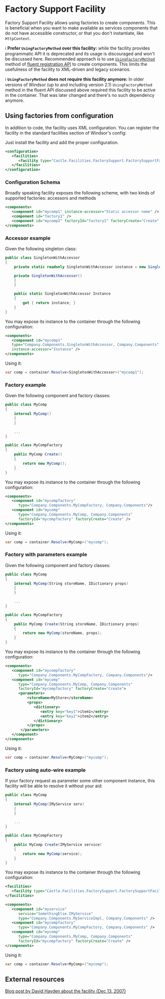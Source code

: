 # Factory Support Facility

Factory Support Facility allows using factories to create components. This is beneficial when you want to make available as services components that do not have accessible constructor, or that you don't instantiate, like `HttpContext`.

:information_source: **Prefer `UsingFactoryMethod` over this facility:** while the facility provides programmatic API it is deprecated and its usage is discouraged and won't be discussed here. Recommended approach is to use [`UsingFactoryMethod`](registering-components-one-by-one.md#using-a-delegate-as-component-factory) method of [fluent registration API](fluent-registration-api.md) to create components. This limits the usefulness of the facility to XML-driven and legacy scenarios.

:information_source: **`UsingFactoryMethod` does not require this facility anymore:** In older versions of Windsor (up to and including version 2.1) `UsingFactoryMethod` method in the fluent API discussed above required this facility to be active in the container. That was later changed and there's no such dependency anymore.

## Using factories from configuration

In addition to code, the facility uses XML configuration. You can register the facility in the standard facilities section of Windsor's config:

Just install the facility and add the proper configuration.

```xml
<configuration>
   <facilities>
      <facility type="Castle.Facilities.FactorySupport.FactorySupportFacility, Castle.Facilities.FactorySupport" />
   </facilities>
</configuration>
```

### Configuration Schema

Broadly speaking facility exposes the following scheme, with two kinds of supported factories: accessors and methods

```xml
<components>
   <component id="mycomp1" instance-accessor="Static accessor name" />
   <component id="factory1" />
   <component id="mycomp2" factoryId="factory1" factoryCreate="Create" />
</components>
```

### Accessor example

Given the following singleton class:

```csharp
public class SingletonWithAccessor
{
    private static readonly SingletonWithAccessor instance = new SingletonWithAccessor();

    private SingletonWithAccessor()
    {
    }

    public static SingletonWithAccessor Instance
    {
        get { return instance; }
    }
}
```

You may expose its instance to the container through the following configuration:

```xml
<components>
   <component id="mycomp1"
   type="Company.Components.SingletonWithAccessor, Company.Components"
   instance-accessor="Instance" />
</components>
```

Using it:

```csharp
var comp = container.Resolve<SingletonWithAccessor>("mycomp1");
```

### Factory example

Given the following component and factory classes:

```csharp
public class MyComp
{
    internal MyComp()
    {
    }

    ...
}

public class MyCompFactory
{
    public MyComp Create()
    {
        return new MyComp();
    }
}
```

You may expose its instance to the container through the following configuration:

```xml
<components>
   <component id="mycompfactory"
      type="Company.Components.MyCompFactory, Company.Components"/>
   <component id="mycomp"
      type="Company.Components.MyComp, Company.Components"
      factoryId="mycompfactory" factoryCreate="Create" />
</components>
```

Using it:

```csharp
var comp = container.Resolve<MyComp>("mycomp");
```

### Factory with parameters example

Given the following component and factory classes:

```csharp
public class MyComp
{
    internal MyComp(String storeName, IDictionary props)
    {
    }

    ...
}

public class MyCompFactory
{
    public MyComp Create(String storeName, IDictionary props)
    {
        return new MyComp(storeName, props);
    }
}
```

You may expose its instance to the container through the following configuration:

```xml
<components>
   <component id="mycompfactory"
      type="Company.Components.MyCompFactory, Company.Components"/>
   <component id="mycomp"
      type="Company.Components.MyComp, Company.Components"
      factoryId="mycompfactory" factoryCreate="Create">
      <parameters>
          <storeName>MyStore</storeName>
          <props>
             <dictionary>
                <entry key="key1">item1</entry>
                <entry key="key2">item2</entry>
             </dictionary>
          </props>
       </parameters>
   </component>
</components>
```

Using it:

```csharp
var comp = container.Resolve<MyComp>("mycomp");
```

### Factory using auto-wire example

If your factory request as parameter some other component instance, this facility will be able to resolve it without your aid:

```csharp
public class MyComp
{
    internal MyComp(IMyService serv)
    {
    }

    ...
}

public class MyCompFactory
{
    public MyComp Create(IMyService service)
    {
        return new MyComp(service);
    }
}
```

You may expose its instance to the container through the following configuration:

```xml
<facilities>
   <facility type="Castle.Facilities.FactorySupport.FactorySupportFacility, Castle.Facilities.FactorySupport"/>
</facilities>

<components>
   <component id="myservice"
      service="SomethingElse.IMyService"
      type="Company.Components.MyServiceImpl, Company.Components" />
   <component id="mycompfactory"
      type="Company.Components.MyCompFactory, Company.Components" />
   <component id="mycomp"
      type="Company.Components.MyComp, Company.Components"
      factoryId="mycompfactory" factoryCreate="Create" />
</components>
```

Using it:

```csharp
var comp = container.Resolve<MyComp>("mycomp");
```

## External resources

[Blog post by David Hayden about the facility (Dec 13, 2007)](http://codebetter.com/blogs/david.hayden/archive/2007/12/13/factory-method-support-in-castle-windsor-and-spring-net.aspx)
